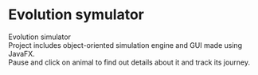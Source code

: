
# Evolution symulator
Evolution simulator
<br>
Project includes object-oriented simulation engine and GUI made using JavaFX.
<br>
Pause and click on animal to find out details about it and track its journey.
